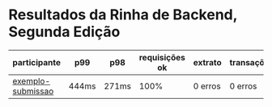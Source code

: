 # Resultados da Rinha de Backend, Segunda Edição
 
| participante | p99 | p98 | requisições ok | extrato | transações | outros erros | relatório completo |
| --           | --  | --  | --             | --      | --         | --           | --                 |
| [exemplo-submissao](./participantes/exemplo-submissao) | 444ms | 271ms | 100% | 0 erros | 0 erros | 0 | [link](resultados/exemplo-submissao/rinhabackendcrebitoscompeticaosimulation-20240123022117012) | 
